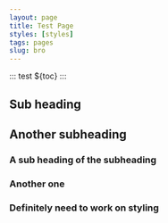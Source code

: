 ```yaml
---
layout: page
title: Test Page
styles: [styles]
tags: pages
slug: bro
---
```


::: test
${toc}
:::

## Sub heading

## Another subheading

### A sub heading of the subheading

### Another one

### Definitely need to work on styling
